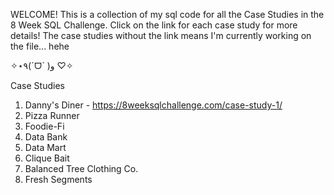WELCOME! This is a collection of my sql code for all the Case Studies in the 8 Week SQL Challenge. Click on the link for each case study for more details! The case studies without the link means I'm currently working on the file... hehe 

✧⋆٩(ˊᗜˋ )و ♡✧

Case Studies
1. Danny's Diner - https://8weeksqlchallenge.com/case-study-1/
2. Pizza Runner
3. Foodie-Fi
4. Data Bank
5. Data Mart
6. Clique Bait
7. Balanced Tree Clothing Co.
8. Fresh Segments
